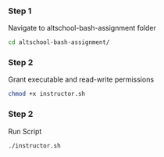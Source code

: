 ### Step 1
Navigate to altschool-bash-assignment folder
```bash
cd altschool-bash-assignment/
```

### Step 2
Grant executable and read-write permissions
```bash
chmod +x instructor.sh
```

### Step 2
Run Script
```bash
./instructor.sh
```